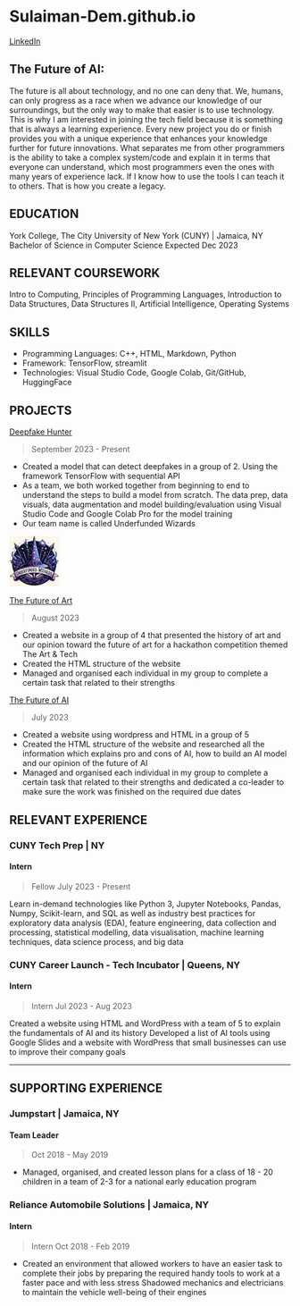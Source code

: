 # Sulaiman-Dem.github.io

[LinkedIn](http://www.linkedin.com/in/sulaiman-dem-zerigat-43379a169)

## The Future of AI:

The future is all about technology, and no one can deny that. We, humans, can only progress as a race when we advance our knowledge of our surroundings, but the only way to make that easier is to use technology. This is why I am interested in joining the tech field because it is something that is always a learning experience. Every new project you do or finish provides you with a unique experience that enhances your knowledge further for future innovations. What separates me from other programmers is the ability to take a complex system/code and explain it in terms that everyone can understand, which most programmers even the ones with many years of experience lack. If I know how to use the tools I can teach it to others. That is how you create a legacy.

## EDUCATION

York College, The City University of New York (CUNY) | Jamaica, NY
Bachelor of Science in Computer Science Expected Dec 2023

## RELEVANT COURSEWORK

Intro to Computing, Principles of Programming Languages, Introduction to Data Structures, Data Structures II, Artificial Intelligence, Operating Systems

## SKILLS

- Programming Languages: C++, HTML, Markdown, Python
- Framework: TensorFlow, streamlit
- Technologies: Visual Studio Code, Google Colab, Git/GitHub, HuggingFace

## PROJECTS

[Deepfake Hunter](https://huggingface.co/spaces/UW123/Deepfake_Hunter)

> September 2023 - Present

- Created a model that can detect deepfakes in a group of 2. Using the framework TensorFlow with sequential API
- As a team, we both worked together from beginning to end to understand the steps to build a model from scratch. The data prep, data visuals, data augmentation and model building/evaluation using Visual Studio Code and Google Colab Pro for the model training
- Our team name is called Underfunded Wizards
<div>
<img src="images\Underfunded_Wizards.png" width="90">
</div>

[The Future of Art](https://devpost.com/software/the-future-of-art?ref_content=my-projects-tab&ref_feature=my_projects)

> August 2023

- Created a website in a group of 4 that presented the history of art and our opinion toward the future of art for a hackathon competition themed The Art & Tech
- Created the HTML structure of the website
- Managed and organised each individual in my group to complete a certain task that related to their strengths

[The Future of AI](https://group9-wp-su23.tiqc01.com)

> July 2023

- Created a website using wordpress and HTML in a group of 5
- Created the HTML structure of the website and researched all the information which explains pro and cons of AI, how to build an AI model and our opinion of the future of AI
- Managed and organised each individual in my group to complete a certain task that related to their strengths and dedicated a co-leader to make sure the work was finished on the required due dates

## RELEVANT EXPERIENCE

### CUNY Tech Prep | NY

#### Intern

> Fellow July 2023 - Present

Learn in-demand technologies like Python 3, Jupyter Notebooks, Pandas, Numpy, Scikit-learn, and SQL as well as industry best practices for exploratory data analysis (EDA), feature engineering, data collection and processing, statistical modelling, data visualisation, machine learning techniques, data science process, and big data

### CUNY Career Launch - Tech Incubator | Queens, NY

#### Intern

> Intern Jul 2023 - Aug 2023

Created a website using HTML and WordPress with a team of 5 to explain the fundamentals of AI and its history
Developed a list of AI tools using Google Slides and a website with WordPress that small businesses can use to improve their company goals

---

## SUPPORTING EXPERIENCE

### Jumpstart | Jamaica, NY

#### Team Leader

> Oct 2018 - May 2019

- Managed, organised, and created lesson plans for a class of 18 - 20 children in a team of 2-3 for a national early education program

### Reliance Automobile Solutions | Jamaica, NY

#### Intern

> Intern Oct 2018 - Feb 2019

- Created an environment that allowed workers to have an easier task to complete their jobs by preparing the required handy tools to work at a faster pace and with less stress
  Shadowed mechanics and electricians to maintain the vehicle well-being of their engines
